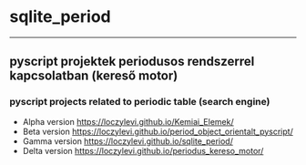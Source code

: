 # sqlite_period

<hr>


## pyscript projektek periodusos rendszerrel kapcsolatban (kereső motor) 
### pyscript projects related to periodic table (search engine)

* Alpha version https://loczylevi.github.io/Kemiai_Elemek/
* Beta version https://loczylevi.github.io/period_object_orientalt_pyscript/
* Gamma version https://loczylevi.github.io/sqlite_period/
* Delta version https://loczylevi.github.io/periodus_kereso_motor/ 

